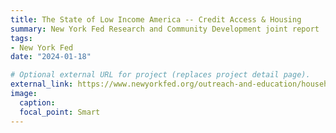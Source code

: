 ```yaml
---
title: The State of Low Income America -- Credit Access & Housing
summary: New York Fed Research and Community Development joint report
tags:
- New York Fed
date: "2024-01-18"

# Optional external URL for project (replaces project detail page).
external_link: https://www.newyorkfed.org/outreach-and-education/household-financial-stability/the-state-of-low-income-america-credit-access-housing-jan-24
image:
  caption:
  focal_point: Smart
---
```

